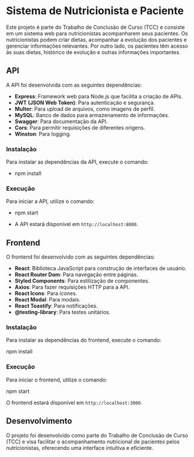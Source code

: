 # Sistema de Nutricionista e Paciente

Este projeto é parte do Trabalho de Conclusão de Curso (TCC) e consiste em um sistema web para nutricionistas acompanharem seus pacientes. Os nutricionistas podem criar dietas, acompanhar a evolução dos pacientes e gerenciar informações relevantes. Por outro lado, os pacientes têm acesso às suas dietas, histórico de evolução e outras informações importantes.

## API

A API foi desenvolvida com as seguintes dependências:

- **Express**: Framework web para Node.js que facilita a criação de APIs.
- **JWT (JSON Web Token)**: Para autenticação e segurança.
- **Multer**: Para upload de arquivos, como imagens de perfil.
- **MySQL**: Banco de dados para armazenamento de informações.
- **Swagger**: Para documentação da API.
- **Cors**: Para permitir requisições de diferentes origens.
- **Winston**: Para logging.

### Instalação

Para instalar as dependências da API, execute o comando:

- npm install

### Execução

Para iniciar a API, utilize o comando:

- npm start

- A API estará disponível em `http://localhost:8800`.

## Frontend

O frontend foi desenvolvido com as seguintes dependências:

- **React**: Biblioteca JavaScript para construção de interfaces de usuário.
- **React Router Dom**: Para navegação entre páginas.
- **Styled Components**: Para estilização de componentes.
- **Axios**: Para fazer requisições HTTP para a API.
- **React Icons**: Para ícones.
- **React Modal**: Para modais.
- **React Toastify**: Para notificações.
- **@testing-library**: Para testes unitários.

### Instalação

Para instalar as dependências do frontend, execute o comando:

npm install


### Execução

Para iniciar o frontend, utilize o comando:

npm start


O frontend estará disponível em `http://localhost:3000`.

## Desenvolvimento

O projeto foi desenvolvido como parte do Trabalho de Conclusão de Curso (TCC) e visa facilitar o acompanhamento nutricional de pacientes pelos nutricionistas, oferecendo uma interface intuitiva e eficiente.
